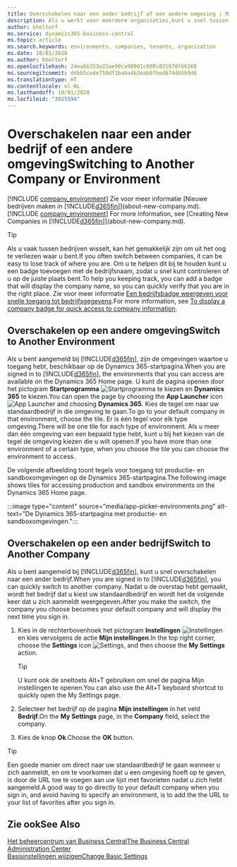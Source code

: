 ```yaml
---
title: Overschakelen naar een ander bedrijf of een andere omgeving | Microsoft Docs
description: Als u werkt voor meerdere organisaties,kunt u snel tussen de omgevingen en bedrijven schakelen.
author: bholtorf
ms.service: dynamics365-business-central
ms.topic: article
ms.search.keywords: environments, companies, tenants, organization
ms.date: 10/01/2020
ms.author: bholtorf
ms.openlocfilehash: 24ea6b353a22ae00ca98901c080c031870f66168
ms.sourcegitcommit: ddbb5cede750df1baba4b3eab8fbed6744b5b9d6
ms.translationtype: HT
ms.contentlocale: nl-NL
ms.lasthandoff: 10/01/2020
ms.locfileid: "3925594"
---
```

# <a name="switching-to-another-company-or-environment"></a><span data-ttu-id="b6272-103">Overschakelen naar een ander bedrijf of een andere omgeving</span><span class="sxs-lookup"><span data-stu-id="b6272-103">Switching to Another Company or Environment</span></span>

<span data-ttu-id="b6272-104">[!INCLUDE [company_environment](includes/company_environment.md)] Zie voor meer informatie [Nieuwe bedrijven maken in [!INCLUDE[d365fin](includes/d365fin_md.md)]](about-new-company.md).</span><span class="sxs-lookup"><span data-stu-id="b6272-104">[!INCLUDE [company_environment](includes/company_environment.md)] For more information, see [Creating New Companies in [!INCLUDE[d365fin](includes/d365fin_md.md)]](about-new-company.md).</span></span>  

> [!TIP]
> <span data-ttu-id="b6272-105">Als u vaak tussen bedrijven wisselt, kan het gemakkelijk zijn om uit het oog te verliezen waar u bent.</span><span class="sxs-lookup"><span data-stu-id="b6272-105">If you often switch between companies, it can be easy to lose track of where you are.</span></span> <span data-ttu-id="b6272-106">Om u te helpen dit bij te houden kunt u een badge toevoegen met de bedrijfsnaam, zodat u snel kunt controleren of u op de juiste plaats bent.</span><span class="sxs-lookup"><span data-stu-id="b6272-106">To help you keeping track, you can add a badge that will display the company name, so you can quickly verify that you are in the right place.</span></span> <span data-ttu-id="b6272-107">Zie voor meer informatie [Een bedrijfsbadge weergeven voor snelle toegang tot bedrijfsgegevens](ui-change-basic-settings.md#to-display-a-company-badge-for-quick-access-to-company-information).</span><span class="sxs-lookup"><span data-stu-id="b6272-107">For more information, see [To display a company badge for quick access to company information](ui-change-basic-settings.md#to-display-a-company-badge-for-quick-access-to-company-information).</span></span>

## <a name="switch-to-another-environment"></a><span data-ttu-id="b6272-108">Overschakelen op een andere omgeving</span><span class="sxs-lookup"><span data-stu-id="b6272-108">Switch to Another Environment</span></span>

<span data-ttu-id="b6272-109">Als u bent aangemeld bij [!INCLUDE[d365fin](includes/d365fin_md.md)], zijn de omgevingen waartoe u toegang hebt, beschikbaar op de Dynamics 365-startpagina.</span><span class="sxs-lookup"><span data-stu-id="b6272-109">When you are signed in to [!INCLUDE[d365fin](includes/d365fin_md.md)], the environments that you can access are available on the Dynamics 365 Home page.</span></span> <span data-ttu-id="b6272-110">U kunt de pagina openen door het pictogram **Startprogramma** ![Startprogramma](media/app-launcher-icon.png "Het startprogramma biedt toegang tot meer functies") te kiezen en **Dynamics 365** te kiezen.</span><span class="sxs-lookup"><span data-stu-id="b6272-110">You can open the page by choosing the **App Launcher** icon ![App Launcher](media/app-launcher-icon.png "The App Launcher provides access to more features") and choosing **Dynamics 365**.</span></span> <span data-ttu-id="b6272-111">Kies de tegel om naar uw standaardbedrijf in die omgeving te gaan.</span><span class="sxs-lookup"><span data-stu-id="b6272-111">To go to your default company in that environment, choose the tile.</span></span> <span data-ttu-id="b6272-112">Er is één tegel voor elk type omgeving.</span><span class="sxs-lookup"><span data-stu-id="b6272-112">There will be one tile for each type of environment.</span></span> <span data-ttu-id="b6272-113">Als u meer dan één omgeving van een bepaald type hebt, kunt u bij het kiezen van de tegel de omgeving kiezen die u wilt openen.</span><span class="sxs-lookup"><span data-stu-id="b6272-113">If you have more than one environment of a certain type, when you choose the tile you can choose the environment to access.</span></span>

<span data-ttu-id="b6272-114">De volgende afbeelding toont tegels voor toegang tot productie- en sandboxomgevingen op de Dynamics 365-startpagina.</span><span class="sxs-lookup"><span data-stu-id="b6272-114">The following image shows tiles for accessing production and sandbox environments on the Dynamics 365 Home page.</span></span>

:::image type="content" source="media/app-picker-environments.png" alt-text="De Dynamics 365-startpagina met productie- en sandboxomgevingen.":::

## <a name="switch-to-another-company"></a><span data-ttu-id="b6272-116">Overschakelen op een ander bedrijf</span><span class="sxs-lookup"><span data-stu-id="b6272-116">Switch to Another Company</span></span>

<span data-ttu-id="b6272-117">Als u bent aangemeld bij [!INCLUDE[d365fin](includes/d365fin_md.md)], kunt u snel overschakelen naar een ander bedrijf.</span><span class="sxs-lookup"><span data-stu-id="b6272-117">When you are signed in to [!INCLUDE[d365fin](includes/d365fin_md.md)], you can quickly switch to another company.</span></span> <span data-ttu-id="b6272-118">Nadat u de overstap hebt gemaakt, wordt het bedrijf dat u kiest uw standaardbedrijf en wordt het de volgende keer dat u zich aanmeldt weergegeven.</span><span class="sxs-lookup"><span data-stu-id="b6272-118">After you make the switch, the company you choose becomes your default company and will display the next time you sign in.</span></span>

1. <span data-ttu-id="b6272-119">Kies in de rechterbovenhoek het pictogram **Instellingen** ![Instellingen](media/ui-experience/settings_icon_small.png "Pictogram Instellingen voor rolcentrum") en kies vervolgens de actie **Mijn instellingen**.</span><span class="sxs-lookup"><span data-stu-id="b6272-119">In the top right corner, choose the **Settings** icon ![Settings](media/ui-experience/settings_icon_small.png "Settings icon for role center"), and then choose the **My Settings** action.</span></span>

    > [!TIP]
    > <span data-ttu-id="b6272-120">U kunt ook de sneltoets Alt+T gebruiken om snel de pagina Mijn instellingen te openen.</span><span class="sxs-lookup"><span data-stu-id="b6272-120">You can also use the Alt+T keyboard shortcut to quickly open the My Settings page.</span></span>

2. <span data-ttu-id="b6272-121">Selecteer het bedrijf op de pagina **Mijn instellingen** in het veld **Bedrijf**.</span><span class="sxs-lookup"><span data-stu-id="b6272-121">On the **My Settings** page, in the **Company** field, select the company.</span></span>  
3. <span data-ttu-id="b6272-122">Kies de knop **Ok**.</span><span class="sxs-lookup"><span data-stu-id="b6272-122">Choose the **OK** button.</span></span>

> [!TIP]
> <span data-ttu-id="b6272-123">Een goede manier om direct naar uw standaardbedrijf te gaan wanneer u zich aanmeldt, en om te voorkomen dat u een omgeving hoeft op te geven, is door de URL toe te voegen aan uw lijst met favorieten nadat u zich hebt aangemeld.</span><span class="sxs-lookup"><span data-stu-id="b6272-123">A good way to go directly to your default company when you sign in, and avoid having to specify an environment, is to add the the URL to your list of favorites after you sign in.</span></span>

## <a name="see-also"></a><span data-ttu-id="b6272-124">Zie ook</span><span class="sxs-lookup"><span data-stu-id="b6272-124">See Also</span></span>

[<span data-ttu-id="b6272-125">Het beheercentrum van Business Central</span><span class="sxs-lookup"><span data-stu-id="b6272-125">The Business Central Administration Center</span></span>](/dynamics365/business-central/dev-itpro/administration/tenant-admin-center)  
[<span data-ttu-id="b6272-126">Basisinstellingen wijzigen</span><span class="sxs-lookup"><span data-stu-id="b6272-126">Change Basic Settings</span></span>](ui-change-basic-settings.md)  
